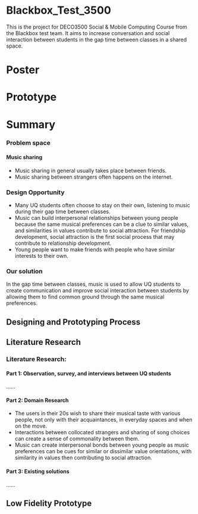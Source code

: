 # Blackbox_Test_3500

This is the project for DECO3500 Social & Mobile Computing Course from the Blackbox test team. It aims to increase conversation and social interaction between students in the gap time between classes in a shared space.


# Poster

# Prototype

# Summary

### Problem space
#### Music sharing
- Music sharing in general usually takes place between friends. 
- Music sharing between strangers often happens on the internet.

### Design Opportunity
- Many UQ students often choose to stay on their own, listening to music during their gap time between classes.
- Music can build interpersonal relationships between young people because the same musical preferences can be a clue to similar values, and similarities in values contribute to social attraction. For friendship development, social attraction is the first social process that may contribute to relationship development.
- Young people want to make friends with people who have similar interests to their own.

### Our solution
In the gap time between classes, music is used to allow UQ students to create communication and improve social interaction between students by allowing them to find common ground through the same musical preferences.


## Designing and Prototyping Process
## Literature Research
### Literature Research:

#### Part 1: Observation, survey, and interviews between UQ students
......

#### Part 2: Domain Research
-	The users in their 20s wish to share their musical taste with various people, not only with their acquaintances, in everyday spaces and when on the move.
-	Interactions between collocated strangers and sharing of song choices can create a sense of commonality between them.
-	Music can create interpersonal bonds between young people as music preferences can be cues for similar or dissimilar value orientations, with similarity in values then contributing to social attraction.


#### Part 3: Existing solutions
......


## Low Fidelity Prototype
